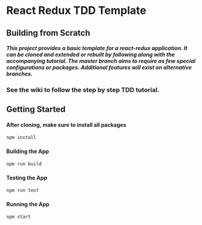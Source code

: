 # React Redux TDD Template

## Building from Scratch
##### This project provides a basic template for a react-redux application. It can be cloned and extended or rebuilt by following along with the accompanying tutorial. The master branch aims to require as few special configurations or packages. Additional features will exist on alternative branches. 

### See the wiki to follow the step by step TDD tutorial.


## Getting Started

#### After cloning, make sure to install all packages
```bash
npm install
```

#### Building the App
```bash
npm run build
```

#### Testing the App
```bash
npm run test
```

#### Running the App
```bash
npm start
```
